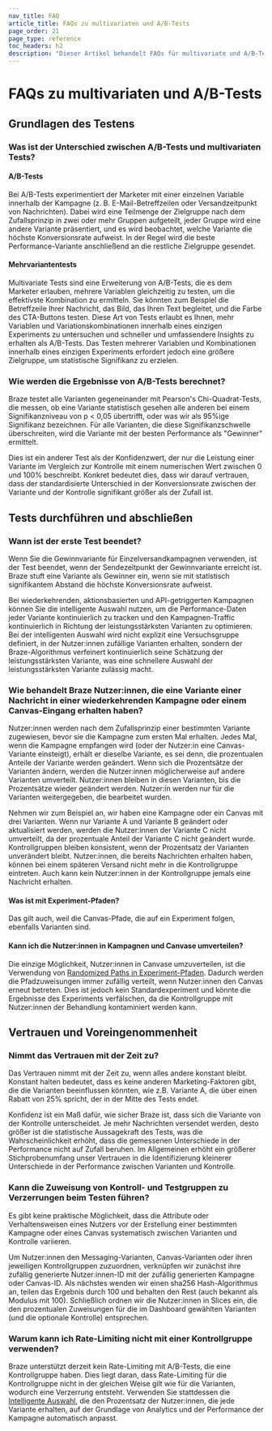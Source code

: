 ```yaml
---
nav_title: FAQ
article_title: FAQs zu multivariaten und A/B-Tests
page_order: 21
page_type: reference
toc_headers: h2
description: "Dieser Artikel behandelt FAQs für multivariate und A/B-Tests mit Braze."
---
```


# FAQs zu multivariaten und A/B-Tests

## Grundlagen des Testens

### Was ist der Unterschied zwischen A/B-Tests und multivariaten Tests?

#### A/B-Tests

Bei A/B-Tests experimentiert der Marketer mit einer einzelnen Variable innerhalb der Kampagne (z. B. E-Mail-Betreffzeilen oder Versandzeitpunkt von Nachrichten). Dabei wird eine Teilmenge der Zielgruppe nach dem Zufallsprinzip in zwei oder mehr Gruppen aufgeteilt, jeder Gruppe wird eine andere Variante präsentiert, und es wird beobachtet, welche Variante die höchste Konversionsrate aufweist. In der Regel wird die beste Performance-Variante anschließend an die restliche Zielgruppe gesendet.

#### Mehrvariantentests 

Multivariate Tests sind eine Erweiterung von A/B-Tests, die es dem Marketer erlauben, mehrere Variablen gleichzeitig zu testen, um die effektivste Kombination zu ermitteln. Sie könnten zum Beispiel die Betreffzeile Ihrer Nachricht, das Bild, das Ihren Text begleitet, und die Farbe des CTA-Buttons testen. Diese Art von Tests erlaubt es Ihnen, mehr Variablen und Variationskombinationen innerhalb eines einzigen Experiments zu untersuchen und schneller und umfassendere Insights zu erhalten als A/B-Tests. Das Testen mehrerer Variablen und Kombinationen innerhalb eines einzigen Experiments erfordert jedoch eine größere Zielgruppe, um statistische Signifikanz zu erzielen.

### Wie werden die Ergebnisse von A/B-Tests berechnet?

Braze testet alle Varianten gegeneinander mit Pearson's Chi-Quadrat-Tests, die messen, ob eine Variante statistisch gesehen alle anderen bei einem Signifikanzniveau von p < 0,05 übertrifft, oder was wir als 95%ige Signifikanz bezeichnen. Für alle Varianten, die diese Signifikanzschwelle überschreiten, wird die Variante mit der besten Performance als "Gewinner" ermittelt.

Dies ist ein anderer Test als der Konfidenzwert, der nur die Leistung einer Variante im Vergleich zur Kontrolle mit einem numerischen Wert zwischen 0 und 100% beschreibt. Konkret bedeutet dies, dass wir darauf vertrauen, dass der standardisierte Unterschied in der Konversionsrate zwischen der Variante und der Kontrolle signifikant größer als der Zufall ist.

## Tests durchführen und abschließen

### Wann ist der erste Test beendet?

Wenn Sie die Gewinnvariante für Einzelversandkampagnen verwenden, ist der Test beendet, wenn der Sendezeitpunkt der Gewinnvariante erreicht ist. Braze stuft eine Variante als Gewinner ein, wenn sie mit statistisch signifikantem Abstand die höchste Konversionsrate aufweist.

Bei wiederkehrenden, aktionsbasierten und API-getriggerten Kampagnen können Sie die intelligente Auswahl nutzen, um die Performance-Daten jeder Variante kontinuierlich zu tracken und den Kampagnen-Traffic kontinuierlich in Richtung der leistungsstärksten Varianten zu optimieren. Bei der intelligenten Auswahl wird nicht explizit eine Versuchsgruppe definiert, in der Nutzer:innen zufällige Varianten erhalten, sondern der Braze-Algorithmus verfeinert kontinuierlich seine Schätzung der leistungsstärksten Variante, was eine schnellere Auswahl der leistungsstärksten Variante zulässig macht.

### Wie behandelt Braze Nutzer:innen, die eine Variante einer Nachricht in einer wiederkehrenden Kampagne oder einem Canvas-Eingang erhalten haben? 

Nutzer:innen werden nach dem Zufallsprinzip einer bestimmten Variante zugewiesen, bevor sie die Kampagne zum ersten Mal erhalten. Jedes Mal, wenn die Kampagne empfangen wird (oder der Nutzer:in eine Canvas-Variante einsteigt), erhält er dieselbe Variante, es sei denn, die prozentualen Anteile der Variante werden geändert. Wenn sich die Prozentsätze der Varianten ändern, werden die Nutzer:innen möglicherweise auf andere Varianten umverteilt. Nutzer:innen bleiben in diesen Varianten, bis die Prozentsätze wieder geändert werden. Nutzer:in werden nur für die Varianten weitergegeben, die bearbeitet wurden.

Nehmen wir zum Beispiel an, wir haben eine Kampagne oder ein Canvas mit drei Varianten. Wenn nur Variante A und Variante B geändert oder aktualisiert werden, werden die Nutzer:innen der Variante C nicht umverteilt, da der prozentuale Anteil der Variante C nicht geändert wurde. Kontrollgruppen bleiben konsistent, wenn der Prozentsatz der Varianten unverändert bleibt. Nutzer:innen, die bereits Nachrichten erhalten haben, können bei einem späteren Versand nicht mehr in die Kontrollgruppe eintreten. Auch kann kein Nutzer:innen in der Kontrollgruppe jemals eine Nachricht erhalten.

#### Was ist mit Experiment-Pfaden?

Das gilt auch, weil die Canvas-Pfade, die auf ein Experiment folgen, ebenfalls Varianten sind.

#### Kann ich die Nutzer:innen in Kampagnen und Canvase umverteilen?

Die einzige Möglichkeit, Nutzer:innen in Canvase umzuverteilen, ist die Verwendung von [Randomized Paths in Experiment-Pfaden]({{site.baseurl}}/user_guide/engagement_tools/canvas/canvas_components/experiment_step/#step-1-choose-the-number-of-paths-and-audience-distribution). Dadurch werden die Pfadzuweisungen immer zufällig verteilt, wenn Nutzer:innen den Canvas erneut betreten. Dies ist jedoch kein Standardexperiment und könnte die Ergebnisse des Experiments verfälschen, da die Kontrollgruppe mit Nutzer:innen der Behandlung kontaminiert werden kann.

## Vertrauen und Voreingenommenheit

### Nimmt das Vertrauen mit der Zeit zu?

Das Vertrauen nimmt mit der Zeit zu, wenn alles andere konstant bleibt. Konstant halten bedeutet, dass es keine anderen Marketing-Faktoren gibt, die die Varianten beeinflussen könnten, wie z.B. Variante A, die über einen Rabatt von 25% spricht, der in der Mitte des Tests endet.

Konfidenz ist ein Maß dafür, wie sicher Braze ist, dass sich die Variante von der Kontrolle unterscheidet. Je mehr Nachrichten versendet werden, desto größer ist die statistische Aussagekraft des Tests, was die Wahrscheinlichkeit erhöht, dass die gemessenen Unterschiede in der Performance nicht auf Zufall beruhen. Im Allgemeinen erhöht ein größerer Stichprobenumfang unser Vertrauen in die Identifizierung kleinerer Unterschiede in der Performance zwischen Varianten und Kontrolle.

### Kann die Zuweisung von Kontroll- und Testgruppen zu Verzerrungen beim Testen führen?

Es gibt keine praktische Möglichkeit, dass die Attribute oder Verhaltensweisen eines Nutzers vor der Erstellung einer bestimmten Kampagne oder eines Canvas systematisch zwischen Varianten und Kontrolle variieren. 

Um Nutzer:innen den Messaging-Varianten, Canvas-Varianten oder ihren jeweiligen Kontrollgruppen zuzuordnen, verknüpfen wir zunächst ihre zufällig generierte Nutzer:innen-ID mit der zufällig generierten Kampagne oder Canvas-ID. Als nächstes wenden wir einen sha256 Hash-Algorithmus an, teilen das Ergebnis durch 100 und behalten den Rest (auch bekannt als Modulus mit 100). Schließlich ordnen wir die Nutzer:innen in Slices ein, die den prozentualen Zuweisungen für die im Dashboard gewählten Varianten (und die optionale Kontrolle) entsprechen.

### Warum kann ich Rate-Limiting nicht mit einer Kontrollgruppe verwenden?

Braze unterstützt derzeit kein Rate-Limiting mit A/B-Tests, die eine Kontrollgruppe haben. Dies liegt daran, dass Rate-Limiting für die Kontrollgruppe nicht in der gleichen Weise gilt wie für die Varianten, wodurch eine Verzerrung entsteht. Verwenden Sie stattdessen die [Intelligente Auswahl]({{site.baseurl}}/user_guide/brazeai/intelligence/intelligent_selection/), die den Prozentsatz der Nutzer:innen, die jede Variante erhalten, auf der Grundlage von Analytics und der Performance der Kampagne automatisch anpasst.
